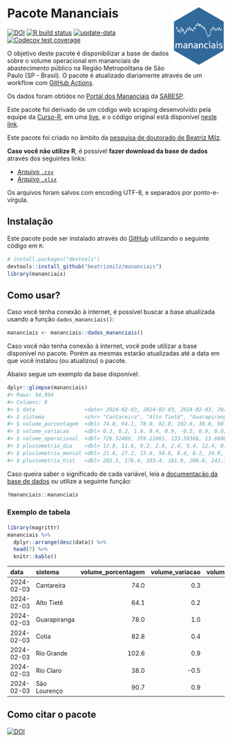 
<!-- README.md is generated from README.Rmd. Please edit that file -->

# Pacote Mananciais <img src="man/figures/hexlogo.png" align="right" width = "120px"/>

<!-- badges: start -->

[![DOI](https://zenodo.org/badge/DOI/10.5281/zenodo.4733056.svg)](https://doi.org/10.5281/zenodo.4733056)
[![R build
status](https://github.com/beatrizmilz/mananciais/workflows/R-CMD-check/badge.svg)](https://github.com/beatrizmilz/mananciais/actions)
[![update-data](https://github.com/beatrizmilz/mananciais/actions/workflows/2-update_data.yaml/badge.svg)](https://github.com/beatrizmilz/mananciais/actions/workflows/2-update_data.yaml)
[![Codecov test
coverage](https://codecov.io/gh/beatrizmilz/mananciais/branch/master/graph/badge.svg)](https://codecov.io/gh/beatrizmilz/mananciais?branch=master)
<!-- badges: end -->

O objetivo deste pacote é disponibilizar a base de dados sobre o volume
operacional em mananciais de abastecimento público na Região
Metropolitana de São Paulo (SP - Brasil). O pacote é atualizado
diariamente através de um workflow com [GitHub
Actions](https://github.com/beatrizmilz/mananciais/actions).

Os dados foram obtidos no [Portal dos
Mananciais](http://mananciais.sabesp.com.br/Situacao) da
[SABESP](http://site.sabesp.com.br/site/Default.aspx).

Este pacote foi derivado de um código web scraping desenvolvido pela
equipe da [Curso-R](https://www.curso-r.com/), em uma
[live](https://youtu.be/jvZIxrMmOcQ), e o código original está
disponível [neste
link](https://github.com/curso-r/lives/blob/master/drafts/20200730_scraper_sabesp.R).

Este pacote foi criado no âmbito da [pesquisa de doutorado de Beatriz
Milz](https://beatrizmilz.github.io/tese/).

**Caso você não utilize R**, é possível **fazer download da base de
dados** através dos seguintes links:

- [Arquivo
  `.csv`](https://github.com/beatrizmilz/mananciais/raw/master/inst/extdata/mananciais.csv)
- [Arquivo
  `.xlsx`](https://github.com/beatrizmilz/mananciais/blob/master/inst/extdata/mananciais.xlsx?raw=true)

Os arquivos foram salvos com encoding UTF-8, e separados por
ponto-e-vírgula.

## Instalação

Este pacote pode ser instalado através do [GitHub](https://github.com/)
utilizando o seguinte código em `R`:

``` r
# install.packages("devtools")
devtools::install_github("beatrizmilz/mananciais")
library(mananciais)
```

## Como usar?

Caso você tenha conexão à internet, é possível buscar a base atualizada
usando a função `dados_mananciais()`:

``` r
mananciais <- mananciais::dados_mananciais() 
```

Caso você não tenha conexão à internet, você pode utilizar a base
disponível no pacote. Porém as mesmas estarão atualizadas até a data em
que você instalou (ou atualizou) o pacote.

Abaixo segue um exemplo da base disponível:

``` r
dplyr::glimpse(mananciais)
#> Rows: 54,994
#> Columns: 8
#> $ data                <date> 2024-02-03, 2024-02-03, 2024-02-03, 2024-02-03, 2…
#> $ sistema             <chr> "Cantareira", "Alto Tietê", "Guarapiranga", "Cotia…
#> $ volume_porcentagem  <dbl> 74.0, 64.1, 78.0, 82.8, 102.6, 38.0, 90.7, 73.7, 6…
#> $ volume_variacao     <dbl> 0.3, 0.2, 1.0, 0.4, 0.9, -0.5, 0.9, 0.0, 0.0, 0.6,…
#> $ volume_operacional  <dbl> 726.52409, 359.21801, 133.59366, 13.66088, 115.066…
#> $ pluviometria_dia    <dbl> 12.8, 11.6, 9.2, 2.8, 2.4, 5.4, 12.4, 0.0, 0.0, 0.…
#> $ pluviometria_mensal <dbl> 21.6, 27.2, 15.6, 56.8, 6.4, 8.2, 24.0, 8.8, 15.6,…
#> $ pluviometria_hist   <dbl> 202.5, 176.4, 193.4, 181.9, 206.6, 242.3, 230.5, 2…
```

Caso queira saber o significado de cada variável, leia a [documentação
da base de
dados](https://beatrizmilz.github.io/mananciais/reference/mananciais.html)
ou utilize a seguinte função:

``` r
?mananciais::mananciais
```

### Exemplo de tabela

``` r
library(magrittr)
mananciais %>% 
  dplyr::arrange(desc(data)) %>% 
  head(7) %>%
  knitr::kable()
```

| data       | sistema      | volume_porcentagem | volume_variacao | volume_operacional | pluviometria_dia | pluviometria_mensal | pluviometria_hist |
|:-----------|:-------------|-------------------:|----------------:|-------------------:|-----------------:|--------------------:|------------------:|
| 2024-02-03 | Cantareira   |               74.0 |             0.3 |          726.52409 |             12.8 |                21.6 |             202.5 |
| 2024-02-03 | Alto Tietê   |               64.1 |             0.2 |          359.21801 |             11.6 |                27.2 |             176.4 |
| 2024-02-03 | Guarapiranga |               78.0 |             1.0 |          133.59366 |              9.2 |                15.6 |             193.4 |
| 2024-02-03 | Cotia        |               82.8 |             0.4 |           13.66088 |              2.8 |                56.8 |             181.9 |
| 2024-02-03 | Rio Grande   |              102.6 |             0.9 |          115.06678 |              2.4 |                 6.4 |             206.6 |
| 2024-02-03 | Rio Claro    |               38.0 |            -0.5 |            5.18930 |              5.4 |                 8.2 |             242.3 |
| 2024-02-03 | São Lourenço |               90.7 |             0.9 |           80.51958 |             12.4 |                24.0 |             230.5 |

## Como citar o pacote

[![DOI](https://zenodo.org/badge/DOI/10.5281/zenodo.4733056.svg)](https://doi.org/10.5281/zenodo.4733056)
